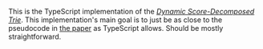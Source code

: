 This is the TypeScript implementation of the [*Dynamic Score-Decomposed Trie*](https://validark.github.io/DynSDT/demo).
This implementation's main goal is to just be as close to the pseudocode in [the paper](https://validark.github.io/DynSDT/)
as TypeScript allows. Should be mostly straightforward.
